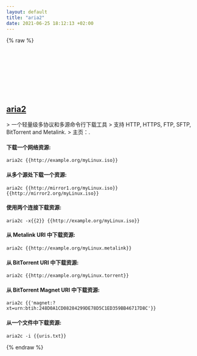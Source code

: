 ```yaml
---
layout: default
title: "aria2"
date: 2021-06-25 18:12:13 +02:00
---
```

{% raw %}
<h2 id="aria2">
  <a href="/zh/common/aria2.html">aria2</a> <a href="#aria2"><svg class="icon">
    <use href="/assets/images/unicode_sprite.svg#link" />
  </svg></a>
</h2>
> 一个轻量级多协议和多源命令行下载工具
> 支持 HTTP, HTTPS, FTP, SFTP, BitTorrent and Metalink.
> 主页：<https://aria2.github.io/>.

#### 下载一个网络资源:
```shell
aria2c {{http://example.org/myLinux.iso}}
```
#### 从多个源处下载一个资源:
```shell
aria2c {{http://mirror1.org/myLinux.iso}} {{http://mirror2.org/myLinux.iso}}
```
#### 使用两个连接下载资源:
```shell
aria2c -x{{2}} {{http://example.org/myLinux.iso}}
```
#### 从 Metalink URI 中下载资源:
```shell
aria2c {{http://example.org/myLinux.metalink}}
```
#### 从 BitTorrent URI 中下载资源:
```shell
aria2c {{http://example.org/myLinux.torrent}}
```
#### 从 BitTorrent Magnet URI 中下载资源:
```shell
aria2c {{'magnet:?xt=urn:btih:248D0A1CD08284299DE78D5C1ED359BB46717D8C'}}
```
#### 从一个文件中下载资源:
```shell
aria2c -i {{uris.txt}}
```
{% endraw %}